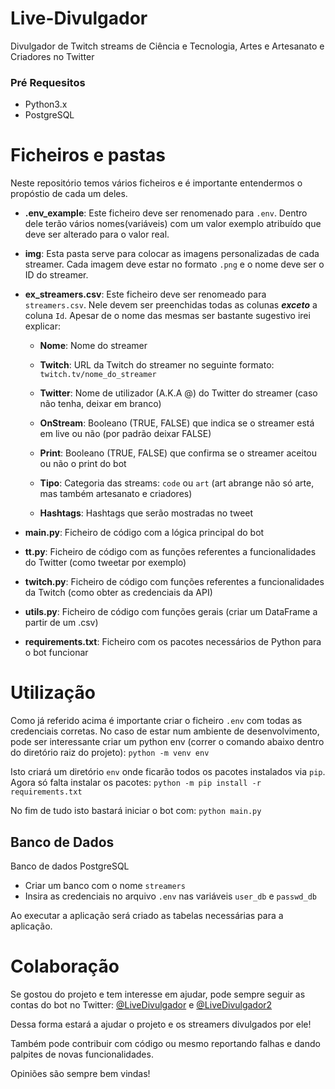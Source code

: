 # Live-Divulgador
Divulgador de Twitch streams de Ciência e Tecnologia, Artes e Artesanato e Criadores no Twitter

### Pré Requesitos
- Python3.x
- PostgreSQL

# Ficheiros e pastas
Neste repositório temos vários ficheiros e é importante entendermos o propóstio de cada um deles.
- **.env_example**: Este ficheiro deve ser renomenado para `.env`. Dentro dele terão vários nomes(variáveis) com um valor exemplo atribuído que deve ser alterado para o valor real.

-  **img**: Esta pasta serve para colocar as imagens personalizadas de cada streamer. Cada imagem deve estar no formato `.png` e o nome deve ser o ID do streamer.

- **ex_streamers.csv**: Este ficheiro deve ser renomeado para `streamers.csv`. Nele devem ser preenchidas todas as colunas ***exceto*** a coluna `Id`. Apesar de o nome das mesmas ser bastante sugestivo irei explicar:
	- **Nome**: Nome do streamer
	
	- **Twitch**: URL da Twitch do streamer no seguinte formato: `twitch.tv/nome_do_streamer`
	
	- **Twitter**: Nome de utilizador (A.K.A @) do Twitter do streamer (caso não tenha, deixar em branco)
	
	- **OnStream**: Booleano (TRUE, FALSE) que indica se o streamer está em live ou não (por padrão deixar FALSE)
	
	- **Print**: Booleano (TRUE, FALSE) que confirma se o streamer aceitou ou não o print do bot
	
	- **Tipo**: Categoria das streams: `code` ou `art` (art abrange não só arte, mas também artesanato e criadores)

	- **Hashtags**: Hashtags que serão mostradas no tweet

- **main.py**: Ficheiro de código com a lógica principal do bot

- **tt.py**: Ficheiro de código com as funções referentes a funcionalidades do Twitter (como tweetar por exemplo)

- **twitch.py**: Ficheiro de código com funções referentes a funcionalidades da Twitch (como obter as credenciais da API)

- **utils.py**: Ficheiro de código com funções gerais (criar um DataFrame a partir de um .csv)
- **requirements.txt**: Ficheiro com os pacotes necessários de Python para o bot funcionar


# Utilização
Como já referido acima é importante criar o ficheiro `.env` com todas as credenciais corretas.
No caso de estar num ambiente de desenvolvimento, pode ser interessante criar um python env (correr o comando abaixo dentro do diretório raiz do projeto):
`python -m venv env`

Isto criará um diretório `env` onde ficarão todos os pacotes instalados via `pip`. Agora só falta instalar os pacotes:
`python -m pip install -r requirements.txt`

No fim de tudo isto bastará iniciar o bot com:
`python main.py`

## Banco de Dados
Banco de dados PostgreSQL
- Criar um banco com o nome `streamers`
- Insira as credenciais no arquivo `.env` nas variáveis `user_db` e `passwd_db`

Ao executar a aplicação será criado as tabelas necessárias para a aplicação.


# Colaboração
Se gostou do projeto e tem interesse em ajudar, pode sempre seguir as contas do bot no Twitter: [@LiveDivulgador](https://twitter.com/LiveDivulgador) e [@LiveDivulgador2](https://twitter.com/LiveDivulgador2)

Dessa forma estará a ajudar o projeto e os streamers divulgados por ele!

Também pode contribuir com código ou mesmo reportando falhas e dando palpites de novas funcionalidades.

Opiniões são sempre bem vindas!
